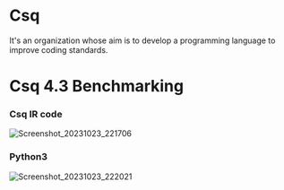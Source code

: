 # Csq
It's an organization whose aim is to develop a programming language to improve coding standards.

# Csq 4.3 Benchmarking
### Csq IR code
![Screenshot_20231023_221706](https://github.com/CsqLang/.github/assets/90708238/8edc3bc3-1b9e-4b30-b57d-a404cfa8c643)
### Python3
![Screenshot_20231023_222021](https://github.com/CsqLang/.github/assets/90708238/ceff0c68-9562-42e4-b58d-68981df07ad6)
